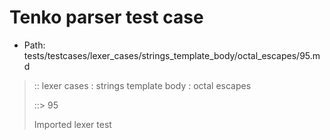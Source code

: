 # Tenko parser test case

- Path: tests/testcases/lexer_cases/strings_template_body/octal_escapes/95.md

> :: lexer cases : strings template body : octal escapes
>
> ::> 95
>
> Imported lexer test
>
> <template body> FourToSeven OctalDigit eol/eof

## FAIL

## Input

`````js
`${"-->"}\76
`````

## Output

_Note: the whole output block is auto-generated. Manual changes will be overwritten!_

Below follow outputs in four parsing modes: sloppy mode, strict mode script goal, module goal, web compat mode (always sloppy).

Note that the output parts are auto-generated by the test runner to reflect actual result.

### Sloppy mode

Parsed with script goal and as if the code did not start with strict mode header.

`````
throws: Lexer error!
    Illegal legacy octal escape in template, where octal escapes are never allowed

`${"-->"}\76
        ^^^^------- error
`````

### Strict mode

Parsed with script goal but as if it was starting with `"use strict"` at the top.

_Output same as sloppy mode._

### Module goal

Parsed with the module goal.

_Output same as sloppy mode._

### Web compat mode

Parsed in sloppy script mode but with the web compat flag enabled.

_Output same as sloppy mode._
